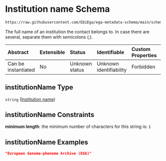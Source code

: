 # Institution name Schema

```txt
https://raw.githubusercontent.com/EbiEga/ega-metadata-schema/main/schemas/EGA.common-definitions.json#/definitions/contactDetails/properties/institutionName
```

The full name of an institution the contact belongs to. In case there are several, separate them with semicolons (;).

| Abstract            | Extensible | Status         | Identifiable            | Custom Properties | Additional Properties | Access Restrictions | Defined In                                                                                           |
| :------------------ | :--------- | :------------- | :---------------------- | :---------------- | :-------------------- | :------------------ | :--------------------------------------------------------------------------------------------------- |
| Can be instantiated | No         | Unknown status | Unknown identifiability | Forbidden         | Allowed               | none                | [EGA.common-definitions.json\*](../../../schemas/EGA.common-definitions.json "open original schema") |

## institutionName Type

`string` ([Institution name](ega-4-definitions-contact-details-properties-institution-name.md))

## institutionName Constraints

**minimum length**: the minimum number of characters for this string is: `1`

## institutionName Examples

```json
"European Genome-phenome Archive (EGA)"
```
